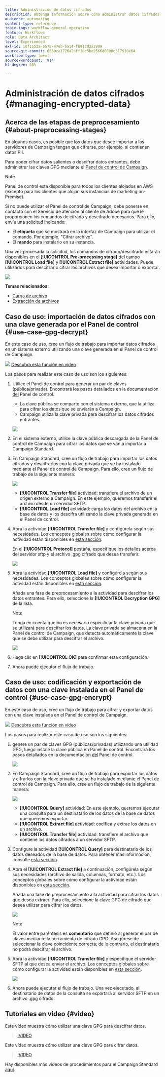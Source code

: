 ```yaml
---
title: Administración de datos cifrados
description: Obtenga información sobre cómo administrar datos cifrados.
audience: automating
content-type: reference
topic-tags: workflow-general-operation
feature: Workflows
role: Data Architect
level: Experienced
exl-id: 1df1552a-6578-47eb-ba14-fb91cd2a3999
source-git-commit: 6530ca1726a2aff18c5be9566d8008c317918e64
workflow-type: tm+mt
source-wordcount: '914'
ht-degree: 46%

---
```


# Administración de datos cifrados {#managing-encrypted-data}

## Acerca de las etapas de preprocesamiento {#about-preprocessing-stages}

En algunos casos, es posible que los datos que desee importar a los servidores de Campaign tengan que cifrarse, por ejemplo, si contienen datos PII.

Para poder cifrar datos salientes o descifrar datos entrantes, debe administrar las claves GPG mediante el [Panel de control de Campaign](https://experienceleague.adobe.com/docs/control-panel/using/instances-settings/gpg-keys-management.html?lang=es).

>[!NOTE]
>
>Panel de control está disponible para todos los clientes alojados en AWS (excepto para los clientes que alojan sus instancias de marketing on-Premise).

Si no puede utilizar el Panel de control de Campaign, debe ponerse en contacto con el Servicio de atención al cliente de Adobe para que le proporcionen los comandos de cifrado y descifrado necesarios. Para ello, envíe una solicitud indicando:

* El **etiqueta** que se mostrará en la interfaz de Campaign para utilizar el comando. Por ejemplo, &quot;Cifrar archivo&quot;.
* El **mando** para instalarlo en su instancia.

Una vez procesada la solicitud, los comandos de cifrado/descifrado estarán disponibles en el **[!UICONTROL Pre-processing stage]** del campo **[!UICONTROL Load file]** y **[!UICONTROL Extract file]** actividades. Puede utilizarlos para descifrar o cifrar los archivos que desea importar o exportar.

![](assets/preprocessing-encryption.png)

**Temas relacionados:**

* [Carga de archivo](../../automating/using/load-file.md)
* [Extracción de archivos](../../automating/using/extract-file.md)

## Caso de uso: importación de datos cifrados con una clave generada por el Panel de control {#use-case-gpg-decrypt}

En este caso de uso, cree un flujo de trabajo para importar datos cifrados en un sistema externo utilizando una clave generada en el Panel de control de Campaign.

![](assets/do-not-localize/how-to-video.png) [Descubra esta función en vídeo](#video)

Los pasos para realizar este caso de uso son los siguientes:

1. Utilice el Panel de control para generar un par de claves (pública/privada). Encontrará los pasos detallados en la documentación [del](https://experienceleague.adobe.com/docs/control-panel/using/instances-settings/gpg-keys-management.html?lang=es#decrypting-data) Panel de control.

   * La clave pública se comparte con el sistema externo, que la utiliza para cifrar los datos que se enviarán a Campaign.
   * Campaign utiliza la clave privada para descifrar los datos cifrados entrantes.

   ![](assets/gpg_generate.png)

1. En el sistema externo, utilice la clave pública descargada de la Panel de control de Campaign para cifrar los datos que se van a importar a Campaign Standard.

1. En Campaign Standard, cree un flujo de trabajo para importar los datos cifrados y descifrarlos con la clave privada que se ha instalado mediante el Panel de control de Campaign. Para ello, cree un flujo de trabajo de la siguiente manera:

   ![](assets/gpg_workflow.png)

   * **[!UICONTROL Transfer file]** actividad: transfiere el archivo de un origen externo a Campaign. En este ejemplo, queremos transferir el archivo desde un servidor SFTP.
   * **[!UICONTROL Load file]** actividad: carga los datos del archivo en la base de datos y los descifra utilizando la clave privada generada en el Panel de control.

1. Abra la actividad **[!UICONTROL Transfer file]** y configúrela según sus necesidades. Los conceptos globales sobre cómo configurar la actividad están disponibles en [esta sección](../../automating/using/load-file.md).

   En el **[!UICONTROL Protocol]** pestaña, especifique los detalles acerca del servidor sftp y el archivo .gpg cifrado que desea transferir.

   ![](assets/gpg_transfer.png)

1. Abra la actividad **[!UICONTROL Load file]** y configúrela según sus necesidades. Los conceptos globales sobre cómo configurar la actividad están disponibles en [esta sección](../../automating/using/load-file.md).

   Añada una fase de preprocesamiento a la actividad para descifrar los datos entrantes. Para ello, seleccione la **[!UICONTROL Decryption GPG]** de la lista.

   >[!NOTE]
   >
   >Tenga en cuenta que no es necesario especificar la clave privada que se utilizará para descifrar los datos. La clave privada se almacena en la Panel de control de Campaign, que detecta automáticamente la clave que se debe utilizar para descifrar el archivo.

   ![](assets/gpg_load.png)

1. Haga clic en **[!UICONTROL OK]** para confirmar esta configuración.

1. Ahora puede ejecutar el flujo de trabajo.

## Caso de uso: codificación y exportación de datos con una clave instalada en el Panel de control {#use-case-gpg-encrypt}

En este caso de uso, cree un flujo de trabajo para cifrar y exportar datos con una clave instalada en el Panel de control de Campaign.

![](assets/do-not-localize/how-to-video.png) [Descubra esta función en vídeo](#video)

Los pasos para realizar este caso de uso son los siguientes:

1. genere un par de claves GPG (públicas/privadas) utilizando una utilidad GPG, luego instale la clave pública en Panel de control. Encontrará los pasos detallados en la documentación [del](https://experienceleague.adobe.com/docs/control-panel/using/instances-settings/gpg-keys-management.html#encrypting-data) Panel de control.

   ![](assets/gpg_install.png)

1. En Campaign Standard, cree un flujo de trabajo para exportar los datos y cifrarlos con la clave privada que se ha instalado mediante el Panel de control de Campaign. Para ello, cree un flujo de trabajo de la siguiente manera:

   ![](assets/gpg-workflow-export.png)

   * **[!UICONTROL Query]** actividad: En este ejemplo, queremos ejecutar una consulta para un destinatario de los datos de la base de datos que queremos exportar.
   * **[!UICONTROL Extract file]** actividad: codifica y extrae los datos en un archivo.
   * **[!UICONTROL Transfer file]** actividad: transfiere el archivo que contiene los datos cifrados a un servidor SFTP.

1. Configure la actividad **[!UICONTROL Query]** para destinatario de los datos deseados de la base de datos. Para obtener más información, consulte [esta sección](../../automating/using/query.md).

1. Abra el **[!UICONTROL Extract file]** a continuación, configúrela según sus necesidades (archivo de salida, columnas, formato, etc.). Los conceptos globales sobre cómo configurar la actividad están disponibles en [esta sección](../../automating/using/extract-file.md).

   Añada una fase de preprocesamiento a la actividad para cifrar los datos que desea extraer. Para ello, seleccione la clave GPG de cifrado que desea utilizar para cifrar los datos.

   ![](assets/gpg-extract-stage.png)

   >[!NOTE]
   >
   >El valor entre paréntesis es **comentario** que definió al generar el par de claves mediante la herramienta de cifrado GPG. Asegúrese de seleccionar la clave coincidente correcta; de lo contrario, el destinatario no podrá descifrar el archivo.

1. Abra la actividad **[!UICONTROL Transfer file]** y especifique el servidor SFTP al que desea enviar el archivo. Los conceptos globales sobre cómo configurar la actividad están disponibles en [esta sección](../../automating/using/transfer-file.md).

   ![](assets/gpg-transfer-encrypt.png)

1. Ahora puede ejecutar el flujo de trabajo. Una vez ejecutado, el destinatario de datos de la consulta se exportará al servidor SFTP en un archivo .gpg cifrado.

## Tutoriales en vídeo {#video}

Este vídeo muestra cómo utilizar una clave GPG para descifrar datos.

>[!VIDEO](https://video.tv.adobe.com/v/35753?quality=12)

Este vídeo muestra cómo utilizar una clave GPG para cifrar datos.

>[!VIDEO](https://video.tv.adobe.com/v/36380?quality=12)

Hay disponibles más vídeos de procedimientos para el Campaign Standard [aquí](https://experienceleague.adobe.com/docs/campaign-standard-learn/tutorials/overview.html?lang=es).
